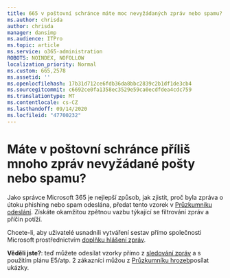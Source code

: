 ```yaml
---
title: 665 v poštovní schránce máte moc nevyžádaných zpráv nebo spamu?
ms.author: chrisda
author: chrisda
manager: dansimp
ms.audience: ITPro
ms.topic: article
ms.service: o365-administration
ROBOTS: NOINDEX, NOFOLLOW
localization_priority: Normal
ms.custom: 665,2578
ms.assetid: ''
ms.openlocfilehash: 17b31d712ce6fdb36da8bbc2839c2b1df1de3cb4
ms.sourcegitcommit: c6692ce0fa1358ec3529e59ca0ecdfdea4cdc759
ms.translationtype: MT
ms.contentlocale: cs-CZ
ms.lasthandoff: 09/14/2020
ms.locfileid: "47700232"
---
```

# <a name="are-you-receiving-too-much-phish-or-spam-in-your-mailbox"></a>Máte v poštovní schránce příliš mnoho zpráv nevyžádané pošty nebo spamu?

Jako správce Microsoft 365 je nejlepší způsob, jak zjistit, proč byla zpráva o útoku phishing nebo spam odeslána, předat tento vzorek v [Průzkumníku odeslání](https://protection.office.com/reportsubmission). Získáte okamžitou zpětnou vazbu týkající se filtrování zpráv a příčin potíží.

Chcete-li, aby uživatelé usnadnili vytváření sestav přímo společnosti Microsoft prostřednictvím [doplňku hlášení zpráv](https://appsource.microsoft.com/product/office/WA104381180?src=office&tab=Overview).

**Věděli jste?**: teď můžete odesílat vzorky přímo z [sledování zpráv](https://protection.office.com/messagetrace) a s použitím plánu E5/atp. 2 zákazníci můžou z [Průzkumníku hrozeb](https://docs.microsoft.com/microsoft-365/security/office-365-security/threat-explorer)posílat ukázky.
